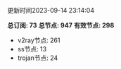 更新时间2023-09-14 23:14:04

**总订阅: 73**
**总节点: 947**
**有效节点: 298**
- v2ray节点: 261
- ss节点: 13
- trojan节点: 24
